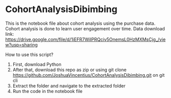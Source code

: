 # CohortAnalysisDibimbing

This is the notebook file about cohort analysis using the purchase data. Cohort analysis is done to learn user engagement over time.
Data download link: https://drive.google.com/file/d/1iEFR7WiIPRQciv5OnemsL0HzMXMsCjg_/view?usp=sharing

How to use this script?

1. First, download Python
2. After that, download this repo as zip or using git clone https://github.com/JoshuaVincentius/CohortAnalysisDibimbing.git on git cli
3. Extract the folder and navigate to the extracted folder
4. Run the code in the notebook file
